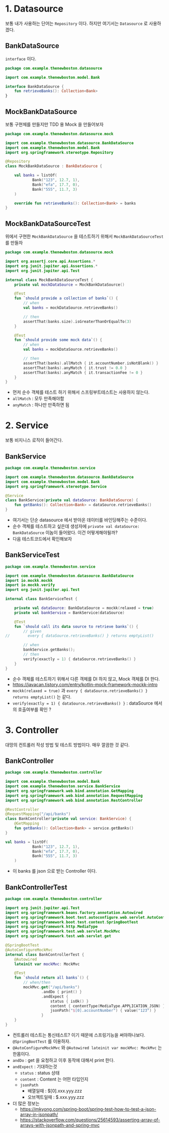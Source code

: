 # 1. Datasource
보통 내가 사용하는 단어는 `Repository` 이다.
하지만 여기서는 `Datasource` 로 사용하겠다.
## BankDataSource
`interface` 이다.
```kotlin
package com.example.thenewboston.datasource

import com.example.thenewboston.model.Bank

interface BankDataSource {
    fun retrieveBanks(): Collection<Bank>
}
```
## MockBankDataSource
보통 구현체를 만들지만 TDD 용 Mock 을 만들어보자
```kotlin
package com.example.thenewboston.datasource.mock

import com.example.thenewboston.datasource.BankDataSource
import com.example.thenewboston.model.Bank
import org.springframework.stereotype.Repository

@Repository
class MockBankDataSource : BankDataSource {

    val banks = listOf(
            Bank("123", 12.7, 1),
            Bank("efa", 17.7, 0),
            Bank("555", 11.7, 3)
    )

    override fun retrieveBanks(): Collection<Bank> = banks
}
```
## MockBankDataSourceTest
위에서 구현한 `MockBankDataSource` 을 테스트하기 위해서 
`MockBankDataSourceTest`를 만들자
```kotlin
package com.example.thenewboston.datasource.mock

import org.assertj.core.api.Assertions.*
import org.junit.jupiter.api.Assertions.*
import org.junit.jupiter.api.Test

internal class MockBankDataSourceTest {
    private val mockDataSource = MockBankDataSource()

    @Test
    fun `should provide a collection of banks`() {
        // when
        val banks = mockDataSource.retrieveBanks()

        // then
        assertThat(banks.size).isGreaterThanOrEqualTo(3)
    }

    @Test
    fun `should provide some mock data`() {
        // when
        val banks = mockDataSource.retrieveBanks()

        // then
        assertThat(banks).allMatch { it.accountNumber.isNotBlank() }
        assertThat(banks).anyMatch { it.trust != 0.0 }
        assertThat(banks).anyMatch { it.transactionFee != 0 }
    }
}
```
* 먼저 순수 객체를 테스트 하기 위해서 스프링부트테스트는 사용하지 않는다.
* `allMatch` : 모두 만족해야함
* `anyMatch` : 하나만 만족하면 됨

# 2. Service
보통 비지니스 로직이 들어간다.
## BankService
```kotlin
package com.example.thenewboston.service

import com.example.thenewboston.datasource.BankDataSource
import com.example.thenewboston.model.Bank
import org.springframework.stereotype.Service

@Service
class BankService(private val dataSource: BankDataSource) {
    fun getBanks(): Collection<Bank> = dataSource.retrieveBanks()
}
```
* 여기서는 단순 datasource 에서 받아온 데이터를 바인딩해주는 수준이다.
* 순수 객체를 테스트하고 싶은데 생성자에 `private val dataSource: BankDataSource` 이놈이 들어왔다. 이건 어떻게해야될까?
* 다음 테스트코드에서 확인해보자

## BankServiceTest
```kotlin
package com.example.thenewboston.service

import com.example.thenewboston.datasource.BankDataSource
import io.mockk.mockk
import io.mockk.verify
import org.junit.jupiter.api.Test

internal class BankServiceTest {

    private val dataSource: BankDataSource = mockk(relaxed = true)
    private val bankService = BankService(dataSource)

    @Test
    fun `should call its data source to retrieve banks`() {
        // given
//        every { dataSource.retrieveBanks() } returns emptyList()

        // when
        bankService.getBanks();
        // then
        verify(exactly = 1) { dataSource.retrieveBanks() }
    }
}
```
* 순수 객체를 테스트하기 위해서 다른 객체를 DI 하지 않고, Mock 객체를 DI 한다.
* https://javacan.tistory.com/entry/kotlin-mock-framework-mockk-intro
* `mockk(relaxed = true)` 과 `every { dataSource.retrieveBanks() } returns emptyList()` 는 같다.
* `verify(exactly = 1) { dataSource.retrieveBanks() }` : dataSource 에서의 호출여부를 확인 ?

# 3. Controller
대망의 컨트롤러 작성 방법 및 테스트 방법이다. 매우 깔끔한 것 같다.
## BankController
```kotlin
package com.example.thenewboston.controller

import com.example.thenewboston.model.Bank
import com.example.thenewboston.service.BankService
import org.springframework.web.bind.annotation.GetMapping
import org.springframework.web.bind.annotation.RequestMapping
import org.springframework.web.bind.annotation.RestController

@RestController
@RequestMapping("/api/banks")
class BankController(private val service: BankService) {
    @GetMapping
    fun getBanks(): Collection<Bank> = service.getBanks()
}
```
```kotlin
val banks = listOf(
            Bank("123", 12.7, 1),
            Bank("efa", 17.7, 0),
            Bank("555", 11.7, 3)
    )
```
* 이 banks 를 json 으로 받는 Controller 이다.

## BankControllerTest
```kotlin
package com.example.thenewboston.controller

import org.junit.jupiter.api.Test
import org.springframework.beans.factory.annotation.Autowired
import org.springframework.boot.test.autoconfigure.web.servlet.AutoConfigureMockMvc
import org.springframework.boot.test.context.SpringBootTest
import org.springframework.http.MediaType
import org.springframework.test.web.servlet.MockMvc
import org.springframework.test.web.servlet.get

@SpringBootTest
@AutoConfigureMockMvc
internal class BankControllerTest {
    @Autowired
    lateinit var mockMvc: MockMvc

    @Test
    fun `should return all banks`() {
        // when/then
        mockMvc.get("/api/banks")
                .andDo { print() }
                .andExpect {
                    status { isOk() }
                    content { contentType(MediaType.APPLICATION_JSON) }
                    jsonPath("$[0].accountNumber") { value("123") }
                }
    }
}
```
* 컨트롤러 테스트는 통신테스트? 이기 때문에 스프링기능을 써야하나보다. `@SpringBootTest` 를 이용하자.
* `@AutoConfigureMockMvc` 와 `@Autowired lateinit var mockMvc: MockMvc` 는 한몸이다.
* `andDo` : get 을 요청하고 이후 동작에 대해서 print 한다.
* `andExpect` : 기대하는것
    * `status` : status 상태
    * `content` : Content 는 어떤 타입인지 
    * `jsonPath` 
        * 배열일때 : $[0].xxx.yyy.zzz
        * 오브젝트일때 : $.xxx.yyy.zzz
* 더 많은 정보는 
    * https://mkyong.com/spring-boot/spring-test-how-to-test-a-json-array-in-jsonpath/
    * https://stackoverflow.com/questions/25614593/asserting-array-of-arrays-with-jsonpath-and-spring-mvc